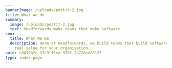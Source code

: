 ```yaml
---
bannerImage: /uploads/postit-2.jpg
title: What we do
summary:
  image: /uploads/postit-2.jpg
  text: Headforwards make teams that make software
seo:
  title: What We Do 
  description: Here at Headforwards, we build teams that build software to create
    real value for your organisation.
uuid: c8419b2c-37c9-11ea-978f-2e728ce88125
type: index-page
---
```

